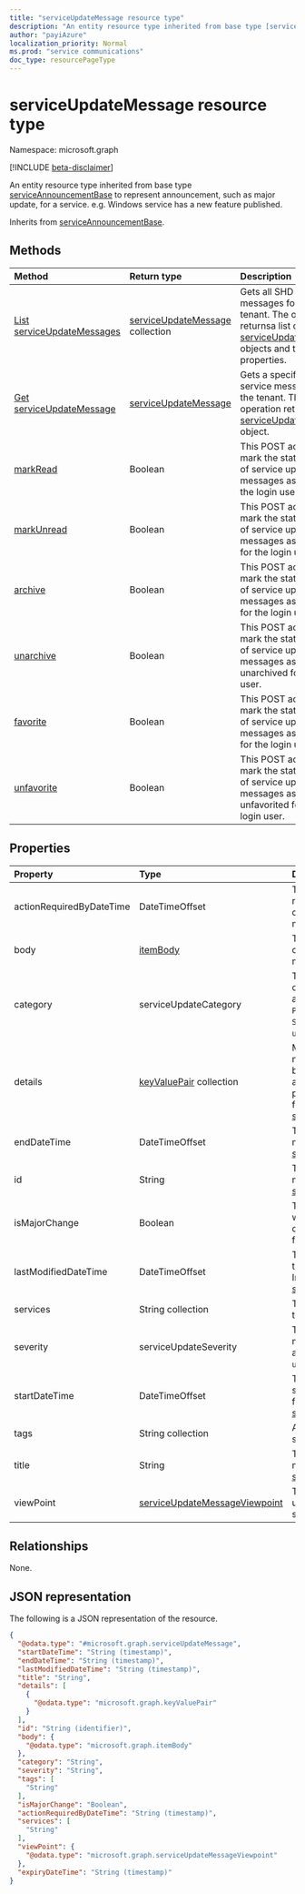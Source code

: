 ```yaml
---
title: "serviceUpdateMessage resource type"
description: "An entity resource type inherited from base type [serviceAnnouncementBase](../resources/serviceannouncementbase.md) to represent announcement, such as major update, for a service. e.g. Windows service has a new feature published."
author: "payiAzure"
localization_priority: Normal
ms.prod: "service communications"
doc_type: resourcePageType
---
```


# serviceUpdateMessage resource type

Namespace: microsoft.graph

[!INCLUDE [beta-disclaimer](../../includes/beta-disclaimer.md)]

An entity resource type inherited from base type [serviceAnnouncementBase](../resources/serviceannouncementbase.md) to represent announcement, such as major update, for a service. e.g. Windows service has a new feature published.

Inherits from [serviceAnnouncementBase](../resources/serviceannouncementbase.md).

## Methods
|Method|Return type|Description|
|:---|:---|:---|
|[List serviceUpdateMessages](../api/serviceupdatemessage-list.md)|[serviceUpdateMessage](../resources/serviceupdatemessage.md) collection|Gets all SHD service messages for the tenant. The operation returnsa list of the [serviceUpdateMessage](../resources/serviceupdatemessage.md) objects and their properties.|
|[Get serviceUpdateMessage](../api/serviceupdatemessage-get.md)|[serviceUpdateMessage](../resources/serviceupdatemessage.md)|Gets a specified SHD service message for the tenant. The operation returns a [serviceUpdateMessage](../resources/serviceupdatemessage.md) object.|
|[markRead](../api/serviceupdatemessage-markread.md)|Boolean|This POST action is to mark the status of a list of service update messages as read for the login user.|
|[markUnread](../api/serviceupdatemessage-markunread.md)|Boolean|This POST action is to mark the status of a list of service update messages as unread for the login user.|
|[archive](../api/serviceupdatemessage-archive.md)|Boolean|This POST action is to mark the status of a list of service update messages as archived for the login user.|
|[unarchive](../api/serviceupdatemessage-unarchive.md)|Boolean|This POST action is to mark the status of a list of service update messages as unarchived for the login user.|
|[favorite](../api/serviceupdatemessage-favorite.md)|Boolean|This POST action is to mark the status of a list of service update messages as favorited for the login user.|
|[unfavorite](../api/serviceupdatemessage-unfavorite.md)|Boolean|This POST action is to mark the status of a list of service update messages as unfavorited for the login user.|

## Properties
|Property|Type|Description|
|:---|:---|:---|
|actionRequiredByDateTime|DateTimeOffset|The time by when the required action needs to be done for the service message|
|body|[itemBody](../resources/itembody.md)|The content type and content of the service message body|
|category|serviceUpdateCategory|The service message category. Possible values are: `PreventOrFixIssue`, `PlanForChange`, `StayInformed`, `unknownFutureValue`.|
|details|[keyValuePair](../resources/keyvaluepair.md) collection|More details about service message that don't need to be filter based properties are put in this key value pair collection. Inherited from [serviceAnnouncementBase](../resources/serviceannouncementbase.md)|
|endDateTime|DateTimeOffset|The end time of the service message Inherited from [serviceAnnouncementBase](../resources/serviceannouncementbase.md)|
|id|String|The id of the service message. Inherited from [serviceAnnouncementBase](../resources/serviceannouncementbase.md)|
|isMajorChange|Boolean|The value indicating whether the message describes a major update for the service|
|lastModifiedDateTime|DateTimeOffset|The last modified time of the service message. Inherited from [serviceAnnouncementBase](../resources/serviceannouncementbase.md)|
|services|String collection|The affected services by the service message|
|severity|serviceUpdateSeverity|The severity of the service message. Possible values are: `Normal`, `High`, `Critical`, `unknownFutureValue`.|
|startDateTime|DateTimeOffset|The start time of the service message Inherited from [serviceAnnouncementBase](../resources/serviceannouncementbase.md)|
|tags|String collection|A collection of tags for the service message|
|title|String|The title of the service message Inherited from [serviceAnnouncementBase](../resources/serviceannouncementbase.md)|
|viewPoint|[serviceUpdateMessageViewpoint](../resources/serviceupdatemessageviewpoint.md)|The view point to show user metadata of the service message|

## Relationships
None.

## JSON representation
The following is a JSON representation of the resource.
<!-- {
  "blockType": "resource",
  "keyProperty": "id",
  "@odata.type": "microsoft.graph.serviceUpdateMessage",
  "baseType": "m365ServiceHealth.readServices.commercialWebService.models.serviceAnnouncementBase",
  "openType": false
}
-->
``` json
{
  "@odata.type": "#microsoft.graph.serviceUpdateMessage",
  "startDateTime": "String (timestamp)",
  "endDateTime": "String (timestamp)",
  "lastModifiedDateTime": "String (timestamp)",
  "title": "String",
  "details": [
    {
      "@odata.type": "microsoft.graph.keyValuePair"
    }
  ],
  "id": "String (identifier)",
  "body": {
    "@odata.type": "microsoft.graph.itemBody"
  },
  "category": "String",
  "severity": "String",
  "tags": [
    "String"
  ],
  "isMajorChange": "Boolean",
  "actionRequiredByDateTime": "String (timestamp)",
  "services": [
    "String"
  ],
  "viewPoint": {
    "@odata.type": "microsoft.graph.serviceUpdateMessageViewpoint"
  },
  "expiryDateTime": "String (timestamp)"
}
```

